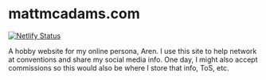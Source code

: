 # mattmcadams.com

[![Netlify Status](https://api.netlify.com/api/v1/badges/a972f0b6-5a69-4c46-a3f9-70cc353f1027/deploy-status)](https://app.netlify.com/sites/arenliore/deploys)

A hobby website for my online persona, Aren. I use this site to help network at conventions and share my social media info. One day, I might also accept commissions so this would also be where I store that info, ToS, etc.
